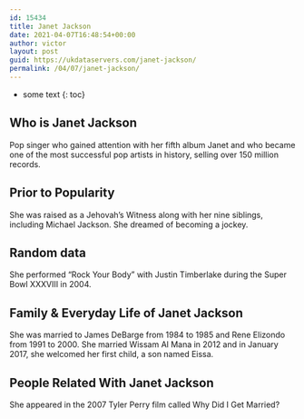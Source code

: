 ```yaml
---
id: 15434
title: Janet Jackson
date: 2021-04-07T16:48:54+00:00
author: victor
layout: post
guid: https://ukdataservers.com/janet-jackson/
permalink: /04/07/janet-jackson/
---
```


* some text
{: toc}


## Who is Janet Jackson



Pop singer who gained attention with her fifth album Janet and who became one of the most successful pop artists in history, selling over 150 million records.

                
                
                
## Prior to Popularity



She was raised as a Jehovah&#8217;s Witness along with her nine siblings, including Michael Jackson. She dreamed of becoming a jockey.

                
                
                
## Random data



She performed &#8220;Rock Your Body&#8221; with Justin Timberlake during the Super Bowl XXXVIII in 2004. 

                
                
                
## Family & Everyday Life of Janet Jackson



She was married to James DeBarge from 1984 to 1985 and Rene Elizondo from 1991 to 2000. She married Wissam Al Mana in 2012 and in January 2017, she welcomed her first child, a son named Eissa.

                
                
                
## People Related With Janet Jackson



She appeared in the 2007 Tyler Perry film called Why Did I Get Married? 

                
              
            
          
          
          